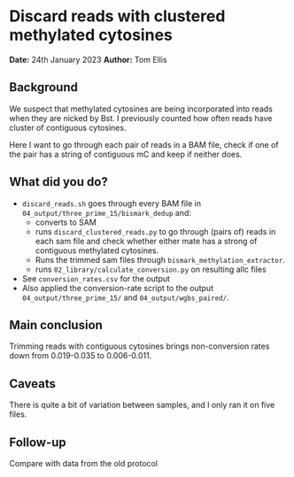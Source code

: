 # Discard reads with clustered methylated cytosines 

**Date:** 24th January 2023
**Author:** Tom Ellis

## Background
We suspect that methylated cytosines are being incorporated into reads when they
are nicked by Bst. I previously counted how often reads have cluster of 
contiguous cytosines.

Here I want to go through each pair of reads in a BAM file, check if one of the 
pair has a string of contiguous mC and keep if neither does.

## What did you do?
- `discard_reads.sh` goes through every BAM file in `04_output/three_prime_15/bismark_dedup`
    and:
    - converts to SAM
    - runs `discard_clustered_reads.py` to go through (pairs of) reads in each 
    sam file and check whether either mate has a strong of contiguous methylated
    cytosines.
    - Runs the trimmed sam files through `bismark_methylation_extractor`.
    - runs `02_library/calculate_conversion.py` on resulting allc files
- See `conversion_rates.csv` for the output
- Also applied the conversion-rate script to the output `04_output/three_prime_15/` and 
    `04_output/wgbs_paired/`.

## Main conclusion

Trimming reads with contiguous cytosines brings non-conversion rates down from
0.019-0.035 to 0.006-0.011.

## Caveats
There is quite a bit of variation between samples, and I only ran it on five files.

## Follow-up
Compare with data from the old protocol